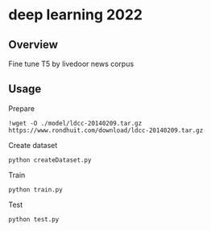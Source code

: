 # deep learning 2022

## Overview
Fine tune T5 by livedoor news corpus

## Usage
Prepare
```
!wget -O ./model/ldcc-20140209.tar.gz https://www.rondhuit.com/download/ldcc-20140209.tar.gz
```
Create dataset
```
python createDataset.py
```
Train
```
python train.py
```
Test
```
python test.py
```

